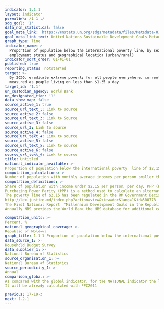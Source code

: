 ```yaml
---
indicator: 1.1.1
layout: indicator
permalink: /1-1-1/
sdg_goal: '1'
data_non_statistical: false
goal_meta_link: 'https://unstats.un.org/sdgs/metadata/files/Metadata-01-01-01a.pdf'
goal_meta_link_text: United Nations Sustainable Development Goals Metadata (pdf 894kB)
graph_type: line
indicator_name: >-
  Proportion of population below the international poverty line, by sex, age,
  employment status and geographical location (urban/rural)
indicator_sort_order: 01-01-01
published: true
reporting_status: notstarted
target: >-
  By 2030, eradicate extreme poverty for all people everywhere, currently
  measured as people living on less than $1.25 a day
target_id: '1.1'
un_custodian_agency: World Bank
un_designated_tier: '1'
data_show_map: false
source_active_1: true
source_url_text_1: Link to source
source_active_2: false
source_url_text_2: Link to Source
source_active_3: false
source_url_3: Link to source
source_active_4: false
source_url_text_4: Link to source
source_active_5: false
source_url_text_5: Link to source
source_active_6: false
source_url_text_6: Link to source
title: Untitled
national_indicator_available: >-
Proportion of population below the international poverty  line of $2,15 a day, by sex, age, employment status and geographical location (urban/rural)
computation_calculations: >-
Number of population with monthly average incomes per person smaller than the value of international poverty line ($2.15 per person, per day, PPP), during the period of reference / total number of population during the year of reference *100
computation_definitions: >-
Share of population with income under $2.15 per person, per day, PPP (Purchasing Power Parity). 
Purchasing Power Parity (PPP) is a method used to calculate an alternative exchange rate between the currencies of two countries. PPP measures the purchasing power of one currency  in an international unit of measurement (usually, dollars), because goods and services have different prices in some countries as compared to other countries.
The poverty line of $2.15 has been regulated in the RM Government Decision No. 288 dated 15.03.2005 approving the Millennium Development Goals in the Republic of Moldova for 2015 and the First National Report "Millennium Development Goals in the Republic of Moldova"
http://lex.justice.md/index.php?action=view&view=doc&lang=1&id=300778
The First National Report  "Millennium Development Goals in the Republic of Moldova" http://md.one.un.org/content/dam/unct/moldova/docs/pub/mdg/first%20mdg%20rom.pdf
Annually NBS provides the World Bank the HBS database for additional calculations at the global level (global poverty).

computation_units: >-
Percent, %
national_geographical_coverage: >-
Republic of Moldova
graph_title: 1.1.1 Proportion of population below the international poverty  line of $2,15 a day, by sex, age, employment status and geographical location (urban/rural)
data_source_1: >-
Household Budget Survey 
data_supplier_1: >-
National Bureau of Statistics
source_organisation_1: >-
National Bureau of Statistics
source_periodicity_1: >-
Annual
comparison_global: >-
As compared with the global indicator, for the NATIONAL indicator the level of 2.15$ per day PPP for 1996 is used 
It will be already calculated with PPC2011

previous: 17-19-2
next: 1-2-1
---
```

